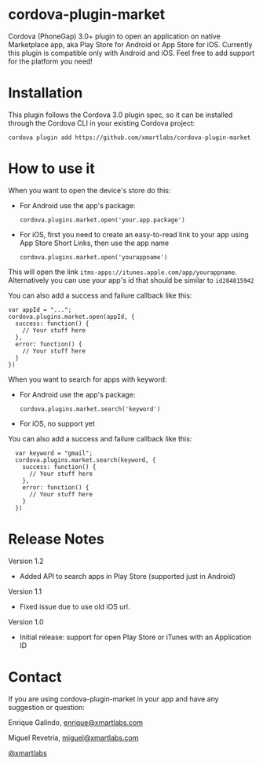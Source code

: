 cordova-plugin-market
=====================

Cordova (PhoneGap) 3.0+ plugin to open an application on native Marketplace app, aka Play Store for Android or App Store for iOS.
Currently this plugin is compatible only with Android and iOS. Feel free to add support for the platform you need!

# Installation

This plugin follows the Cordova 3.0 plugin spec, so it can be installed through the Cordova CLI in your existing Cordova project:

    cordova plugin add https://github.com/xmartlabs/cordova-plugin-market

# How to use it

When you want to open the device's store do this:

* For Android use the app's package:

    `cordova.plugins.market.open('your.app.package')`

* For iOS, first you need to create an easy-to-read link to your app using App Store Short Links, then use the app name

    `cordova.plugins.market.open('yourappname')`

This will open the link `itms-apps://itunes.apple.com/app/yourappname`. Alternatively you can use your app's id that should be similar to `id284815942`

You can also add a success and failure callback like this:

    var appId = "...";
    cordova.plugins.market.open(appId, {
      success: function() {
        // Your stuff here
      },
      error: function() {
        // Your stuff here
      }
    })

  When you want to search for apps with keyword:

  * For Android use the app's package:

      `cordova.plugins.market.search('keyword')`

  * For iOS, no support yet

  You can also add a success and failure callback like this:

      var keyword = "gmail";
      cordova.plugins.market.search(keyword, {
        success: function() {
          // Your stuff here
        },
        error: function() {
          // Your stuff here
        }
      })


# Release Notes

Version 1.2

* Added API to search apps in Play Store (supported just in Android)

Version 1.1

* Fixed issue due to use old iOS url.

Version 1.0

* Initial release: support for open Play Store or iTunes with an Application ID

# Contact

If you are using cordova-plugin-market in your app and have any suggestion or question:

Enrique Galindo, <enrique@xmartlabs.com>

Miguel Revetria, <miguel@xmartlabs.com>

[@xmartlabs](http://twitter.com/xmartlabs "@xmartlabs")
